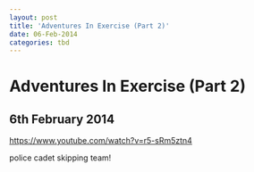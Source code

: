 ```yaml
---
layout: post
title: 'Adventures In Exercise (Part 2)'
date: 06-Feb-2014
categories: tbd
---
```


# Adventures In Exercise (Part 2)

## 6th February 2014

https://www.youtube.com/watch?v=r5-sRm5ztn4

 

police cadet skipping team!
